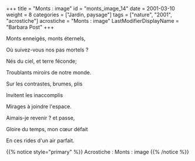 +++
title = "Monts : image"
id = "monts_image_14"
date = 2001-03-10
weight = 8
categories = ["Jardin, paysage"]
tags = ["nature", "2001", "acrostiche"]
acrostiche = "Monts : image"
LastModifierDisplayName = "Barbara Post"
+++

Monts enneigés, monts éternels,

Où suivez-vous nos pas mortels ?

Nés du ciel, et terre féconde;

Troublants miroirs de notre monde.

Sur les contrastes, brumes, plis

Invitent les inaccomplis

Mirages à joindre l'espace.

Aimais-je revenir ? et passe,

Gloire  du temps, mon cœur défait

En ces rides d'un air parfait.

{{% notice style="primary" %}}
Acrostiche : Monts : image
{{% /notice %}}
